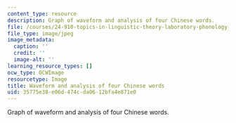 ```yaml
---
content_type: resource
description: Graph of waveform and analysis of four Chinese words.
file: /courses/24-910-topics-in-linguistic-theory-laboratory-phonology-spring-2007/35775e38e06d474cda0612bfa4e871e0_chp_tones.jpg
file_type: image/jpeg
image_metadata:
  caption: ''
  credit: ''
  image-alt: ''
learning_resource_types: []
ocw_type: OCWImage
resourcetype: Image
title: Waveform and analysis of four Chinese words
uid: 35775e38-e06d-474c-da06-12bfa4e871e0
---
```

Graph of waveform and analysis of four Chinese words.

